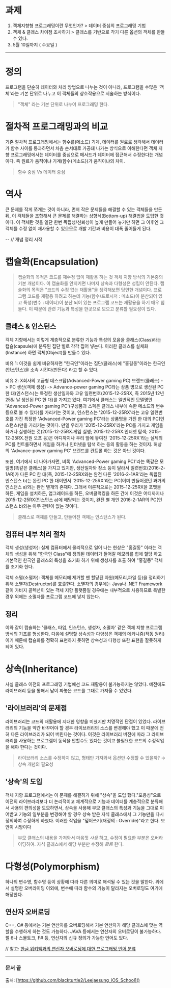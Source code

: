 # 과제
1. 객체지향형 프로그래밍이란 무엇인가? > 데이터 중심의 프로그래밍 기법
2. 객체 & 클래스 차이점 조사하기 > 클래스를 기반으로 각기 다른 옵션의 객체를 만들 수 있다. 
3. 5월 10일까지 ( 수요일 )

---

# 정의
프로그램을 단순히 데이터와 처리 방법으로 나누는 것이 아니라, 프로그램을 수많은 '객체'라는 기본 단위로 나누고 이 객체들의 상호작용으로 서술하는 방식이다.

 > "객체" 라는 기본 단위로 나누어 프로그래밍 한다. 

# 절차적 프로그래밍과의 비교
기존 절차적 프로그래밍에서는 함수를(메소드) 기계, 데이터를 원료로 생각해서 데이터가 함수 사이를 통과하면서 차츰 순서대로 가공돼 나가는 방식으로 이해한다면 객체 지향 프로그래밍에서는 데이터를 중심으로 메서드가 데이터에 접근해서 수정한다는 개념이다. 즉 원료가 움직이냐 기계(함수{메소드})가 움직이냐의 차이.

 > 함수 중심 Vs 데이터 중심


# 역사
큰 문제를 작게 쪼개는 것이 아니라, 먼저 작은 문제들을 해결할 수 있는 객체들을 만든 뒤, 이 객체들을 조합해서 큰 문제를 해결하는 상향식(Bottom-up) 해결법을 도입한 것이다. 이 객체란 것을 일단 한번 독립성/신뢰성이 높게 만들어 놓기만 하면 그 이후엔 그 객체를 수정 없이 재사용할 수 있으므로 개발 기간과 비용이 대폭 줄어들게 된다.

--
// 개념 정리 시작

# 캡슐화(Encapsulation)
 > 캡슐화의 목적은 코드를 재수정 없이 재활용 하는 것
객체 지향 방식의 기본중의 기본 개념이다. 이 캡슐화를 안지키면 나머지 상속과 다형성은 성립이 안된다. 캡슐화의 목적은 "코드의 수정 없는 재활용"을 생각해보면 당연한 개념이다. 프로그램 코드를 재활용 하려고 하는데 기능(함수/프로시저 : 메소드)이 분산되어 있고 특성(변수 : 데이터)이 분산 되어 있는 프로그램 코드는 재활용을 하기 매우 힘들다. 이 때문에 관련 기능과 특성을 한곳으로 모으고 분류할 필요성이 있다. 

## 클래스 & 인스턴스 
객체 지향에서는 이렇게 계층적으로 분류한 기능과 특성의 모음을 클래스(Class)라는 캡슐(capsule)에 분류된 집단 별로 각각 집어 넣는다. 이러한 클래스를 실체화(Instance) 하면 객체(Object)를 만들수 있다.

비유 1: 이것을 쉽게 비유하자면 "한국인"이라는 집단(클래스)에 "홍길동"이라는 한국인(인스턴스)을 소속 시킨다(만든다) 라고 할 수 있다. 

비유 2: X회사의 고급형 데스크탑(Advanced-Power gaming PC) 브랜드(클래스) -> PC 생산(객체 생성) -> Advance-power gaming PC라는 상품 명으로 생산된 PC 한 대(인스턴스)는 특정한 생산일자와 고유 일련번호(2015-12-25RX, 즉 2015년 12년 25일 날 생산된 PC 한 대)를 가지고 있다. 여기에서 클래스는 일반적인 모델명인 'Advanced-Power gaming PC'(구성품과 스펙은 클래스 내부에 속한 메소드와 변수 등으로 볼 수 있다)를 가리키는 것이고, 인스턴스는 '2015-12-25RX'라는 고유 일련번호를 가진 특정한 'Advanced-Power gaming PC'라는 상품명을 가진 한 대의 PC(인스턴스)만을 가리키는 것이다. 
만일 우리가 '2015-12-25RX'라는 PC를 가지고 게임을 하거나 실행하는 것(2015-12-25RX.게임 실행; 2015-12-25RX.인터넷 탐색; 2015-12-25RX.전원 오프 등)은 어디까지나 우리 앞에 놓여진 '2015-12-25RX'라는 실제의 PC를 컨트롤하면서 게임을 하거나 인터넷을 탐색 하는 등의 활동을 하는 것이지. 허상의 'Advance-power gaming PC' 브랜드를 컨트롤 하는 것은 아닌 것이다.

또한, 여기에서 더 나아가자면, 비록 'Advanced-Power gaming PC)'라는 똑같은 모델명(똑같은 클래스)을 가지고 있지만, 생산일자와 장소 등이 달라서 일련번호(2016-2-1AR)가 다른 PC 한 대(즉, 2015-12-25RX와는 완전 다른 '2016-2-1AR'라는 독립된 인스턴스 b)는 완전 PC 한 대이면서 '2015-12-25RX'라는 PC(이미 만들어졌던 과거의 인스턴스 a)와는 완전 별개의 존재다. 그래서 이론적으로는 2015-12-25RX을 포맷을 하든, 게임을 설치하든, 업그레이드를 하든, 오버클럭킹을 하든 간에 이것은 어디까지나 2015-12-25RX(인스턴스 a)에 해당되는 것이지, 완전 별 개인 2016-2-1AR의 PC(인스턴스 b)와는 아무 관련이 없는 것이다.

 > 클래스로 객체를 만들고, 만들어진 객체는 인스턴스가 된다.


## 컴퓨터 내부 처리 절차 
객체 생성(생성자): 실제 컴퓨터에서 물리적으로 일어 나는 현상은 "홍길동" 이라는 객체의 생성을 위해 "한국인 Class"에 정의된 데이터가 들어갈 메모리를 힙에 할당 하고 기본적인 한국인 클래스의 특성을 초기화 하기 위해 생성자를 호출 하여 "홍길동" 객체를 초기화 한다.

객체 소멸(소멸자): 객체를 메모리에 제거할 땐 할당된 자원(메모리,파일 등)을 정리하기 위해 소멸자(Destructor)를 호출한다. 소멸자의 경우에는 Java나 .NET Framework같이 가비지 콜렉션이 있는 객체 지향 플랫폼일 경우에는 내부적으로 사용하므로 특별한 경우 외에는 소멸자를 프로그램 코드에 넣지 않는다.


## 정리 
이와 같이 캡슐화는 '클래스, 타입, 인스턴스, 생성자, 소멸자' 같은 객체 지향 프로그램 방식의 기초를 형성한다. 다음에 설명할 상속성과 다양성은 객체의 메카니즘(작동 원리)이기 때문에 캡슐화를 정확히 표현하지 못하면 상속성과 다형성 또한 표현을 잘못하게 되어 있다.

# 상속(Inheritance)

사실 클래스 이전의 프로그래밍 기법에선 코드 재활용이 불가능하지는 않았다. 예전에도 라이브러리 등을 통해서 남이 짜놓은 코드를 그대로 가져올 수 있었다.

## '라이브러리'의 문제점 
라이브러리는 코드의 재활용에 지대한 영향을 미쳤지만 치명적인 단점이 있었다. 라이브러리의 기능을 약간 바꾸어야 할 경우 라이브러리의 소스를 변경해야 했고 이 때문에 전혀 다른 라이브러리가 되어 버린다는 것이다. 이것은 라이브러리 버전에 따라 그 라이브러리를 사용하는 프로그램이 동작을 안할수도 있다는 것이고 불필요한 코드의 수정작업을 해야 한다는 것이다.

 > 라이브러리 소스를 수정하지 않고, 형태만 가져와서 옵션만 수정할 수 있을까? → 상속 개념의 필요성

## '상속'의 도입 
객체 지향 프로그램에서는 이 문제를 해결하기 위해 "상속"을 도입 했다."포용성"으로 이전의 라이브러리보다 더 논리적이고 체계적으로 기능과 데이터를 계층적으로 분류해서 사용의 편의성을 도모하면서, 상속을 사용해 부모 클래스의 특성과 기능을 그대로 이어받고 기능의 일부분을 변경해야 할 경우 상속 받은 자식 클래스에서 그 기능만을 다시 정의하여 수정하게 하였다. 이러한 작업을 "덮어쓰기(재정의 : Override)"라고 한다. 보안이 시망이다 

 > 부모 클래스의 내용을 가져와서 마음껏 *사용* 하고, 수정이 필요한 부분은 오버라이딩하여. 자식 클래스에서 해당 부분만 수정해 *활용* 한다.

# 다형성(Polymorphism)

하나의 변수명, 함수명 등이 상황에 따라 다른 의미로 해석될 수 있는 것을 말한다. 위에서 설명한 오버라이딩 이외에, 변수에 따라 함수의 기능이 달라지는 오버로딩도 여기에 해당한다.

## 연산자 오버로딩 
 C++, C# 등에서는 기본 연산자를 오버로딩해서 기본 연산자가 해당 클래스에 맞는 역할을 수행하게 하는 것도 가능하다.
JAVA 등에서는 연산자의 오버로딩이 불가능하다.
펄 6나 스몰토크, F# 등, 연산자의 신규 정의가 가능한 언어도 있다.

// 참고: [한글 위키백과의 연산자 오버로딩에 대한 프로그래밍 언어 분류](http://ko.wikipedia.org/wiki/연산자_오버로딩%23.EB.AA.A9.EB.A1.9D)

---

### 문서 끝

출처: [https://github.com/blackturtle2/Leejaesung_iOS_School]()